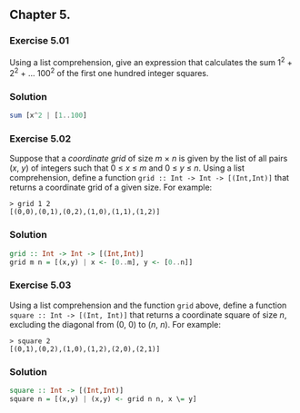 ## Chapter 5.

### Exercise 5.01

Using a list comprehension, give an expression that calculates the sum
1<sup>2</sup> + 2<sup>2</sup> + ... 100<sup>2</sup> of the first one hundred
integer squares.

### Solution

```haskell
sum [x^2 | [1..100]
```

### Exercise 5.02

Suppose that a *coordinate grid* of size *m* &times; *n* is given by the list of
all pairs (*x*, *y*) of integers such that 0 &le; *x* &le; *m* and 0 &le; *y*
&le; *n*. Using a list comprehension, define a function `grid :: Int -> Int ->
[(Int,Int)]` that returns a coordinate grid of a given size. For example:

```
> grid 1 2
[(0,0),(0,1),(0,2),(1,0),(1,1),(1,2)]
```

### Solution

```haskell
grid :: Int -> Int -> [(Int,Int)]
grid m n = [(x,y) | x <- [0..m], y <- [0..n]]
```

### Exercise 5.03

Using a list comprehension and the function `grid` above, define a function
`square :: Int -> [(Int, Int)]` that returns a coordinate square of size *n*,
excluding the diagonal from (0, 0) to (*n*, *n*). For example:

```
> square 2
[(0,1),(0,2),(1,0),(1,2),(2,0),(2,1)]
```

### Solution

```haskell
square :: Int -> [(Int,Int)]
square n = [(x,y) | (x,y) <- grid n n, x \= y]
```
